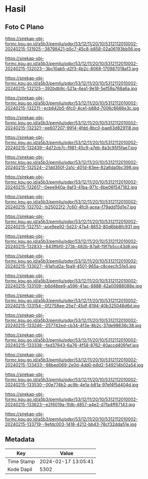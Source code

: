 # Hasil

## Foto C Plano

https://sirekap-obj-formc.kpu.go.id/a5b3/pemilu/pdpr/53/12/11/20/10/5312112010002-20240215-131925--38798421-b5c7-45c8-b858-02a06193bb56.jpg

https://sirekap-obj-formc.kpu.go.id/a5b3/pemilu/pdpr/53/12/11/20/10/5312112010002-20240215-132023--3bc10ab5-d2f3-4b2c-8068-170987018af3.jpg

https://sirekap-obj-formc.kpu.go.id/a5b3/pemilu/pdpr/53/12/11/20/10/5312112010002-20240215-132125--392bdb9c-521a-4ea1-9e18-5ef59a768a6a.jpg

https://sirekap-obj-formc.kpu.go.id/a5b3/pemilu/pdpr/53/12/11/20/10/5312112010002-20240215-132211--ecb642b5-6fc0-4ce1-b88d-7006c6666e3c.jpg

https://sirekap-obj-formc.kpu.go.id/a5b3/pemilu/pdpr/53/12/11/20/10/5312112010002-20240215-132321--ee607207-9914-4fdd-8bc0-bae63d829118.jpg

https://sirekap-obj-formc.kpu.go.id/a5b3/pemilu/pdpr/53/12/11/20/10/5312112010002-20240215-132439--4d72cb7c-f981-45c9-a7eb-8a3c95f5fae7.jpg

https://sirekap-obj-formc.kpu.go.id/a5b3/pemilu/pdpr/53/12/11/20/10/5312112010002-20240215-132524--21dd350f-2a1c-401d-83ee-82a6da0bc398.jpg

https://sirekap-obj-formc.kpu.go.id/a5b3/pemilu/pdpr/53/12/11/20/10/5312112010002-20240215-132617--0eee940a-9af3-41ba-971c-6be06f547182.jpg

https://sirekap-obj-formc.kpu.go.id/a5b3/pemilu/pdpr/53/12/11/20/10/5312112010002-20240215-132702--b25022f2-7c60-4fc9-acea-f79add15d1e7.jpg

https://sirekap-obj-formc.kpu.go.id/a5b3/pemilu/pdpr/53/12/11/20/10/5312112010002-20240215-132751--ace9ee92-5d23-47a4-8653-80d6bb8fc931.jpg

https://sirekap-obj-formc.kpu.go.id/a5b3/pemilu/pdpr/53/12/11/20/10/5312112010002-20240215-132833--843ffbf0-273b-482b-87a8-f9f7b5cc43d8.jpg

https://sirekap-obj-formc.kpu.go.id/a5b3/pemilu/pdpr/53/12/11/20/10/5312112010002-20240215-133027--61afcd2a-1ba9-4501-965a-c8ceecfc51e5.jpg

https://sirekap-obj-formc.kpu.go.id/a5b3/pemilu/pdpr/53/12/11/20/10/5312112010002-20240215-133109--b6d48ee9-a596-41ac-8888-42a00988088e.jpg

https://sirekap-obj-formc.kpu.go.id/a5b3/pemilu/pdpr/53/12/11/20/10/5312112010002-20240215-133154--0f2758ee-25e7-45df-8194-40b325046d6d.jpg

https://sirekap-obj-formc.kpu.go.id/a5b3/pemilu/pdpr/53/12/11/20/10/5312112010002-20240215-133246--257742ed-cb34-4f3e-8b2c-37de98636c38.jpg

https://sirekap-obj-formc.kpu.go.id/a5b3/pemilu/pdpr/53/12/11/20/10/5312112010002-20240215-133338--fed37843-6a76-4f58-8762-40accd4091ef.jpg

https://sirekap-obj-formc.kpu.go.id/a5b3/pemilu/pdpr/53/12/11/20/10/5312112010002-20240215-133433--98bed069-2e0d-4dd0-b8d2-549214b02a54.jpg

https://sirekap-obj-formc.kpu.go.id/a5b3/pemilu/pdpr/53/12/11/20/10/5312112010002-20240215-133530--00e774b2-ac9b-4e1a-b81a-97ef4f5d404d.jpg

https://sirekap-obj-formc.kpu.go.id/a5b3/pemilu/pdpr/53/12/11/20/10/5312112010002-20240215-133623--e2f6019a-1fdb-4857-a4e2-d7fa4ff67143.jpg

https://sirekap-obj-formc.kpu.go.id/a5b3/pemilu/pdpr/53/12/11/20/10/5312112010002-20240215-133719--9efdc003-1418-4212-bb43-78cf32dda51e.jpg


## Metadata

| Key        | Value               |
| ---------- | ------------------- |
| Time Stamp | 2024-02-17 13:05:41 |
| Kode Dapil | 5302                |




